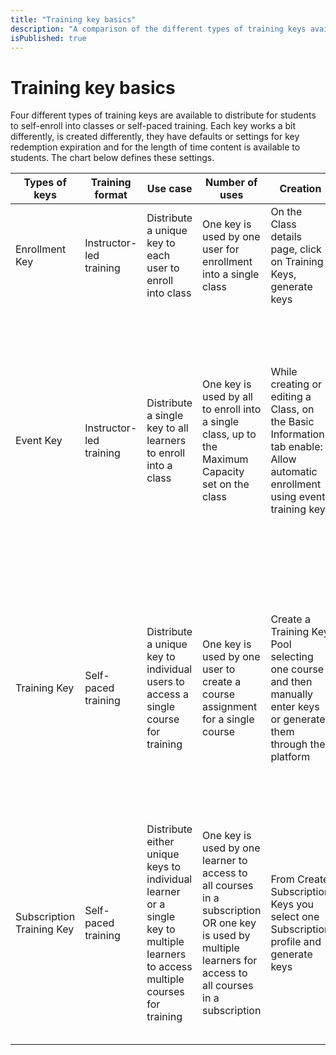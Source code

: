 ```yaml
---
title: "Training key basics"
description: "A comparison of the different types of training keys available for students to self-register for training. Descriptions are given of how to create them, how a key expires, and how the duration of access to content to a student is set or determined."
isPublished: true
---
```


# Training key basics

Four different types of training keys are available to distribute for students to self-enroll into classes or self-paced training. Each key works a bit differently, is created differently, they have defaults or settings for key redemption expiration and for the length of time content is available to students. The chart below defines these settings.


Types of keys | Training format | Use case | Number of uses | Creation | Key redemption | Content access
------------ | ------------- | ------------- | ------------- | ------------- | ------------- | -------------
Enrollment Key | Instructor-led training | Distribute a unique key to each user to enroll into class | One key is used by one user for enrollment into a single class | On the Class details page, click on Training Keys, generate keys | A learner may redeem a key to create an enrollment up until the class ends | A user has access to class labs normally for 180 days after the class end date 
Event Key | Instructor-led training | Distribute a single key to all learners to enroll into a class | One key is used by all to enroll into a single class, up to the Maximum Capacity set on the class | While creating or editing a Class, on the Basic Information tab enable: Allow automatic enrollment using event training key | You choose to either have the key redeemed by learners to create their enrollment until the class ends OR to have redemption continue after the class ends until the post class lab access for the class ends | A user has access to class labs normally for 180 days after the class end date
Training Key | Self-paced training | Distribute a unique key to individual users to access a single course for training | One key is used by one user to create a course assignment for a single course | Create a Training Key Pool selecting one course and then manually enter keys or generate them through the platform | A key can be redeemed by a learner to create a course assignment while the Training Key Pool is active - this is determined by the Starts and Expires dates listed on the pool | Training Key Pools have a Content Availability field that controls the length of access to the course
Subscription Training Key | Self-paced training | Distribute either unique keys to individual learner or a single key to multiple learners to access multiple courses for training | One key is used by one learner to access to all courses in a subscription OR one key is used by multiple learners for access to all courses in a subscription | From Create Subscription Keys you select one Subscription profile and generate keys | A key can be redeemed by a learner to create a subscription based on the Expires date set when the keys were created; leaving the Expires date empty allows keys to always be redeemed | The Subscription profile's Duration field controls the length of access to the subscription when assigned or created from a key 


